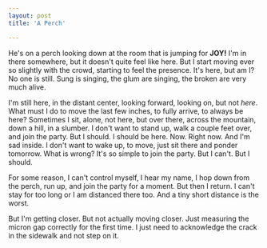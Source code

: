 ```yaml
---
layout: post
title: 'A Perch'

---
```


He's on a perch looking down at the room that is jumping for <strong>JOY!</strong> I'm in there somewhere, but it doesn't quite feel like here. But I start moving ever so slightly with the crowd, starting to feel the presence. It's here, but am I? No one is still. Sung is singing, the glum are singing, the broken are very much alive.

I'm still here, in the distant center, looking forward, looking on, but not <em>here</em>. What must I do to move the last few inches, to fully arrive, to always be here? Sometimes I sit, alone, not here, but over there, across the mountain, down a hill, in a slumber. I don't want to stand up, walk a couple feet over, and join the party. But I should. I should be here. Now. Right now. And I'm sad inside. I don't want to wake up, to move, just sit there and ponder tomorrow. What is wrong? It's so simple to join the party. But I can't. But I should.

For some reason, I can't control myself, I hear my name, I hop down from the perch, run up, and join the party for a moment. But then I return. I can't stay for too long or I am distanced there too. And a tiny short distance is the worst.

But I'm getting closer. But not actually moving closer. Just measuring the micron gap correctly for the first time. I just need to acknowledge the crack in the sidewalk and not step on it.
